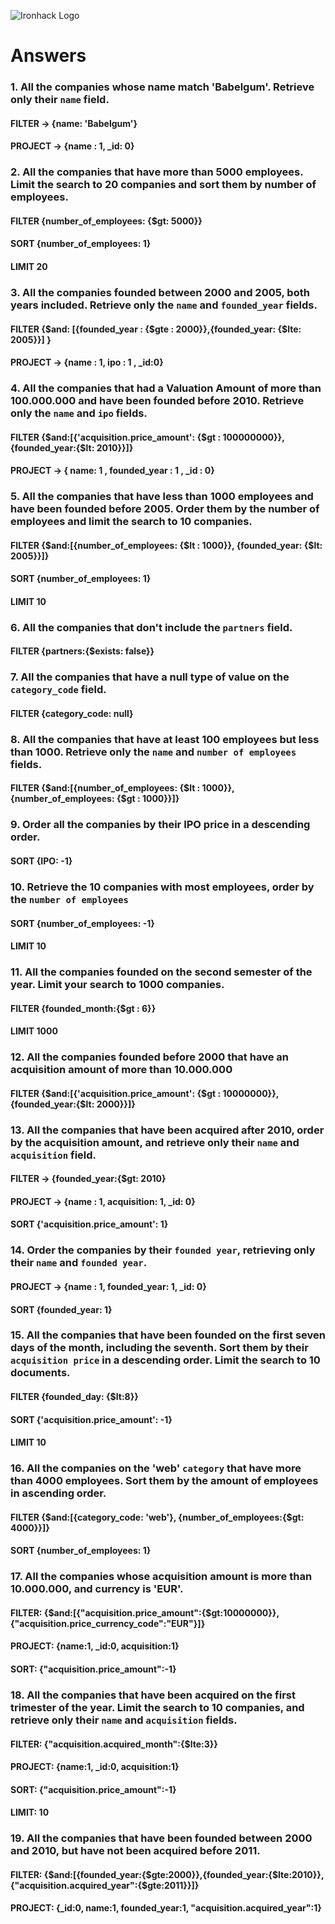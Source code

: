 ![Ironhack Logo](https://i.imgur.com/1QgrNNw.png)

# Answers

### 1. All the companies whose name match 'Babelgum'. Retrieve only their `name` field.
#### FILTER -> {name: 'Babelgum'}
#### PROJECT -> {name : 1, _id: 0}

<!-- Your Code Goes Here -->

### 2. All the companies that have more than 5000 employees. Limit the search to 20 companies and sort them by **number of employees**.
#### FILTER {number_of_employees: {$gt: 5000}}
#### SORT {number_of_employees: 1}
#### LIMIT 20
<!-- Your Code Goes Here -->

### 3. All the companies founded between 2000 and 2005, both years included. Retrieve only the `name` and `founded_year` fields.
#### FILTER {$and: [{founded_year : {$gte : 2000}},{founded_year: {$lte: 2005}}] }
#### PROJECT -> {name : 1, ipo : 1 , _id:0}
<!-- Your Code Goes Here -->

### 4. All the companies that had a Valuation Amount of more than 100.000.000 and have been founded before 2010. Retrieve only the `name` and `ipo` fields.
#### FILTER {$and:[{'acquisition.price_amount': {$gt : 100000000}}, {founded_year:{$lt: 2010}}]}
#### PROJECT -> { name: 1 , founded_year : 1 , _id : 0}
<!-- Your Code Goes Here -->

### 5. All the companies that have less than 1000 employees and have been founded before 2005. Order them by the number of employees and limit the search to 10 companies.
#### FILTER {$and:[{number_of_employees: {$lt : 1000}}, {founded_year: {$lt: 2005}}]}
#### SORT {number_of_employees: 1}
#### LIMIT 10
<!-- Your Code Goes Here -->

### 6. All the companies that don't include the `partners` field.
#### FILTER {partners:{$exists: false}}
<!-- Your Code Goes Here -->

### 7. All the companies that have a null type of value on the `category_code` field.
#### FILTER {category_code: null}
<!-- Your Code Goes Here -->

### 8. All the companies that have at least 100 employees but less than 1000. Retrieve only the `name` and `number of employees` fields.
#### FILTER {$and:[{number_of_employees: {$lt : 1000}}, {number_of_employees: {$gt : 1000}}]}
<!-- Your Code Goes Here -->

### 9. Order all the companies by their IPO price in a descending order.
#### SORT {IPO: -1}
<!-- Your Code Goes Here -->

### 10. Retrieve the 10 companies with most employees, order by the `number of employees`
#### SORT {number_of_employees: -1}
#### LIMIT 10
<!-- Your Code Goes Here -->

### 11. All the companies founded on the second semester of the year. Limit your search to 1000 companies.
#### FILTER {founded_month:{$gt : 6}}
#### LIMIT 1000
<!-- Your Code Goes Here -->

### 12. All the companies founded before 2000 that have an acquisition amount of more than 10.000.000
#### FILTER {$and:[{'acquisition.price_amount': {$gt : 10000000}}, {founded_year:{$lt: 2000}}]}
<!-- Your Code Goes Here -->

### 13. All the companies that have been acquired after 2010, order by the acquisition amount, and retrieve only their `name` and `acquisition` field.
#### FILTER -> {founded_year:{$gt: 2010}
#### PROJECT -> {name : 1, acquisition: 1, _id: 0}
#### SORT {'acquisition.price_amount': 1}
<!-- Your Code Goes Here -->

### 14. Order the companies by their `founded year`, retrieving only their `name` and `founded year`.
#### PROJECT -> {name : 1, founded_year: 1, _id: 0}
#### SORT {founded_year: 1}
<!-- Your Code Goes Here -->

### 15. All the companies that have been founded on the first seven days of the month, including the seventh. Sort them by their `acquisition price` in a descending order. Limit the search to 10 documents.
#### FILTER {founded_day: {$lt:8}}
#### SORT {'acquisition.price_amount': -1}
#### LIMIT 10
<!-- Your Code Goes Here -->

### 16. All the companies on the 'web' `category` that have more than 4000 employees. Sort them by the amount of employees in ascending order.
#### FILTER {$and:[{category_code: 'web'}, {number_of_employees:{$gt: 4000}}]}
#### SORT {number_of_employees: 1}
<!-- Your Code Goes Here -->

### 17. All the companies whose acquisition amount is more than 10.000.000, and currency is 'EUR'.

#### FILTER: {$and:[{"acquisition.price_amount":{$gt:10000000}},{"acquisition.price_currency_code":"EUR"}]}
#### PROJECT: {name:1, _id:0, acquisition:1}
#### SORT: {"acquisition.price_amount":-1}

### 18. All the companies that have been acquired on the first trimester of the year. Limit the search to 10 companies, and retrieve only their `name` and `acquisition` fields.

#### FILTER: {"acquisition.acquired_month":{$lte:3}}
#### PROJECT: {name:1, _id:0, acquisition:1}
#### SORT: {"acquisition.price_amount":-1}
#### LIMIT: 10

### 19. All the companies that have been founded between 2000 and 2010, but have not been acquired before 2011.

#### FILTER: {$and:[{founded_year:{$gte:2000}},{founded_year:{$lte:2010}},{"acquisition.acquired_year":{$gte:2011}}]}
#### PROJECT: {_id:0, name:1, founded_year:1, "acquisition.acquired_year":1}
